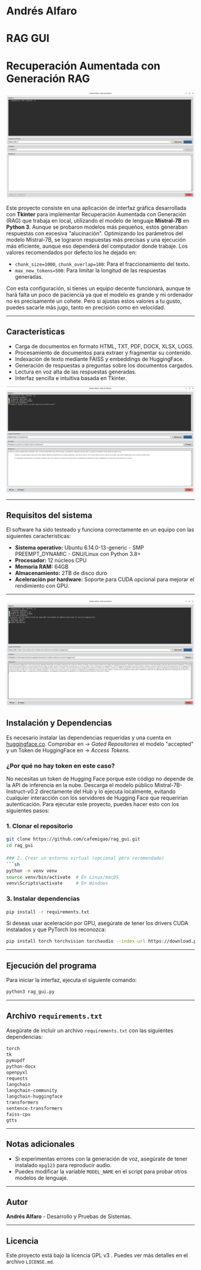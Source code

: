 # Andrés Alfaro
# RAG GUI 
# Recuperación Aumentada con Generación RAG

![Interfaz principal de RAG GUI](https://raw.githubusercontent.com/cafemigao/rag_gui/main/rag_gui-.png)

Este proyecto consiste en una aplicación de interfaz gráfica desarrollada con **Tkinter** para implementar Recuperación Aumentada con Generación (RAG) que trabaja en local, utilizando el modelo de lenguaje **Mistral-7B** en **Python 3**. Aunque se probaron modelos más pequeños, estos generaban respuestas con excesiva "alucinación". Optimizando los parámetros del modelo Mistral-7B, se lograron respuestas más precisas y una ejecución más eficiente, aunque eso dependerá del computador donde trabaje. Los valores recomendados por defecto los he dejado en:

- `chunk_size=1000`, `chunk_overlap=100`: Para el fraccionamiento del texto.
- `max_new_tokens=500`: Para limitar la longitud de las respuestas generadas.

Con esta configuración, si tienes un equipo decente funcionará, aunque te hará falta un poco de paciencia ya que el modelo es grande y mi ordenador no es precisamente un cohete. Pero si ajustas estos valores a tu gusto, puedes sacarle más jugo, tanto en precisión como en velocidad.


---

## Características
- Carga de documentos en formato HTML, TXT, PDF, DOCX, XLSX, LOGS.
- Procesamiento de documentos para extraer y fragmentar su contenido.
- Indexación de texto mediante FAISS y embeddings de HuggingFace.
- Generación de respuestas a preguntas sobre los documentos cargados.
- Lectura en voz alta de las respuestas generadas.
- Interfaz sencilla e intuitiva basada en Tkinter.

![Procesamiento de un archivo de log](https://raw.githubusercontent.com/cafemigao/rag_gui/main/rag_gui-log.png)

---

## Requisitos del sistema
El software ha sido testeado y funciona correctamente en un equipo con las siguientes características:
- **Sistema operativo:** Ubuntu 6.14.0-13-generic - SMP PREEMPT_DYNAMIC - GNU/Linux con Python 3.8+
- **Procesador:** 12 núcleos CPU
- **Memoria RAM:** 64GB
- **Almacenamiento:** 2TB de disco duro
- **Aceleración por hardware:** Soporte para CUDA opcional para mejorar el rendimiento con GPU.

---

![Interfaz principal de RAG GUI](https://raw.githubusercontent.com/cafemigao/rag_gui/main/rag_gui-respuesta.png)

## Instalación y Dependencias
Es necesario instalar las dependencias requeridas y una cuenta en [huggingface.co](https://huggingface.co/). Comprobar en -> *Gated Repositories* el modelo "accepted" y un Token de HuggingFace en -> *Access Tokens*.

### ¿Por qué no hay token en este caso?
No necesitas un token de Hugging Face porque este código no depende de la API de inferencia en la nube. Descarga el modelo público Mistral-7B-Instruct-v0.2 directamente del Hub y lo ejecuta localmente, evitando cualquier interacción con los servidores de Hugging Face que requerirían autenticación. Para ejecutar este proyecto, puedes hacer esto con los siguientes pasos:

### 1. Clonar el repositorio
```sh
git clone https://github.com/cafemigao/rag_gui.git
cd rag_gui

### 2. Crear un entorno virtual (opcional pero recomendado)
```sh
python -m venv venv
source venv/bin/activate  # En Linux/macOS
venv\Scripts\activate     # En Windows
```

### 3. Instalar dependencias
```sh
pip install -r requirements.txt
```

Si deseas usar aceleración por GPU, asegúrate de tener los drivers CUDA instalados y que PyTorch los reconozca:
```sh
pip install torch torchvision torchaudio --index-url https://download.pytorch.org/whl/cu118
```

---

## Ejecución del programa
Para iniciar la interfaz, ejecuta el siguiente comando:
```sh
python3 rag_gui.py
```

---

## Archivo `requirements.txt`
Asegúrate de incluir un archivo `requirements.txt` con las siguientes dependencias:
```
torch
tk
pymupdf
python-docx
openpyxl
requests
langchain
langchain-community
langchain-huggingface
transformers
sentence-transformers
faiss-cpu
gtts
```
---

## Notas adicionales
- Si experimentas errores con la generación de voz, asegúrate de tener instalado `mpg123` para reproducir audio.
- Puedes modificar la variable `MODEL_NAME` en el script para probar otros modelos de lenguaje.

---

## Autor
**Andrés Alfaro** - Desarrollo y Pruebas de Sistemas.

---

## Licencia
Este proyecto está bajo la licencia GPL v3 . Puedes ver más detalles en el archivo `LICENSE.md`.


